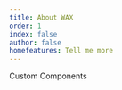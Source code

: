 ```yaml
---
title: About WAX
order: 1
index: false
author: false
homefeatures: Tell me more
---
```


<ContentColumns :ltr="false">
  <template v-slot:first>
    <div>
      <h1>Welcome to WAX</h1>
      <p>The Worldwide Asset eXchange™ (WAX) is a purpose-built blockchain and protocol token designed to make e-commerce transactions faster, easier, and safer for everyone. WAX makes building and deploying high-performance, secure dApps easy. Here you’ll find Quickstarts, sample code, API reference guides, and all of the developer tools you need to set up a local WAX environment and write your smart contracts.</p>
    </div>
  </template>

  <template v-slot:second>
    <ImageWithAspect src="/assets/images/front-cube.png" />
  </template>
</ContentColumns>

<ContentLinks>
  <template v-slot:content>
    <h1>Awesome Headline</h1>
    <p>Lorem Ipsum dolor sit amet.</p>
  </template>
  <template v-slot:items>
    <ContentLinkItem href="#" text="Learn about Wax Cloud Wallet" />
    <ContentLinkItem href="#" text="Complete our Docker Quickstart" />
    <ContentLinkItem href="#" text="Download WAX Blockchain source code and samples using the WAX Blockchain Setup guide" />
    <ContentLinkItem href="#" text="Learn about the WAX Contract Development Toolkit WAX-CDT" />
    <ContentLinkItem href="#" text="Set Up a Local dApp Environment" />
  </template>
</ContentLinks>

Custom Components

<GridCatalog base='/learn/' title="Learn" :level="1"></GridCatalog>

